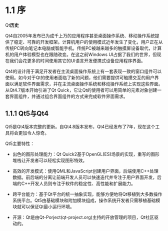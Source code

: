 # 1.1 序

Qt**历史**

Qt4自2005年发布已为成千上万的应用程序甚至桌面操作系统、移动操作系统提供了稳定、可靠的开发框架。计算机用户的使用模式近年发生了变化，用户正在从传统PC转向笔记本电脑或智能手机。传统PC被越来越多的触摸屏设备取代，计算机的用户体验模型也在跟随改变。在这之前Windows UI占据了我们的世界，但现在我们会花更多的时间使用其它的UI语言开发便携式设备应用程序界面。

Qt4的设计用于满足开发者在主流桌面操作系统上有一套表现一致的窗口组件可以使用。如今对于Qt的使用者面临了新的问题，他们需要提供可触摸交互的用户界面以满足软件界面需求，并在主流桌面操作系统和移动操作系统上实现这些界面。从Qt4.7版本开始引进了Qt Quick，它让Qt的使用者可以用简单的元素对象创建一套界面组件，并通过组合界面组件的方式来完成软件界面需求。

## 1.1.1 Qt5与Qt4

Qt5是Qt4版本完整的更新。自Qt4.8版本发布，Qt4已经发布了7年，现在这个工具将会更加令人惊奇。

Qt5主要特性：

* 出色的图形处理能力：Qt Quick2基于OpenGL\(ES\)场景的实现，重写的图形堆栈让开发者可以轻松实现图形特效。

* 高效的开发模式：使用QML和JavaScript创建用户界面，后端使用C++处理数据。前后端的分离让前端开发人员可以快速迭代并专注于用户界面开发，后端的C++开发人员则专注于软件的稳定性、高性能和扩展能力。

* 跨平台能力：基于Qt平台的统一抽象实现，能够方便地将Qt移植到大多数操作系统平台。Qt5由基础模块和附加模块组成，操作系统开发者只需移植基础模块就可以保证Qt最小运行环境。

* 开源：Qt是由Qt-Porject\(qt-project.org\)主持的开放管理的项目，Qt社区驱动的。



